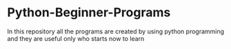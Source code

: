 # Python-Beginner-Programs
In this repository all the programs are created by using python programming and they are useful only who starts now to learn
